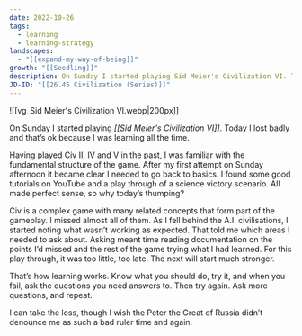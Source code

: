 ```yaml
---
date: 2022-10-26
tags:
  - learning
  - learning-strategy
landscapes:
  - "[[expand-my-way-of-being]]"
growth: "[[Seedling]]"
description: On Sunday I started playing Sid Meier's Civilization VI. Today I lost badly and that’s ok because I was learning all the time.
JD-ID: "[[26.45 Civilization (Series)]]"
---
```

![[vg_Sid Meier's Civilization VI.webp|200px]]

On Sunday I started playing _[[Sid Meier's Civilization VI]]_. Today I lost badly and that’s ok because I was learning all the time.

Having played Civ II, IV and V in the past, I was familiar with the fundamental structure of the game. After my first attempt on Sunday afternoon it became clear I needed to go back to basics. I found some good tutorials on YouTube and a play through of a science victory scenario. All made perfect sense, so why today’s thumping?

Civ is a complex game with many related concepts that form part of the gameplay. I missed almost all of them. As I fell behind the A.I. civilisations, I started noting what wasn’t working as expected. That told me which areas I needed to ask about. Asking meant time reading documentation on the points I’d missed and the rest of the game trying what I had learned. For this play through, it was too little, too late. The next will start much stronger.

That’s how learning works. Know what you should do, try it, and when you fail, ask the questions you need answers to. Then try again. Ask more questions, and repeat.

I can take the loss, though I wish the Peter the Great of Russia didn’t denounce me as such a bad ruler time and again.
